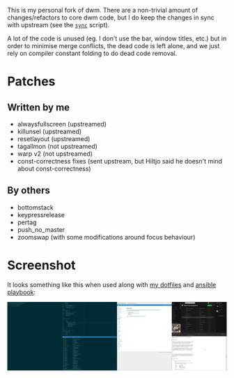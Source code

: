 This is my personal fork of dwm. There are a non-trivial amount of
changes/refactors to core dwm code, but I do keep the changes in sync with
upstream (see the [`sync`](https://github.com/cdown/dwm/blob/master/sync)
script).

A lot of the code is unused (eg. I don't use the bar, window titles, etc.) but
in order to minimise merge conflicts, the dead code is left alone, and we just
rely on compiler constant folding to do dead code removal.

# Patches

## Written by me

- alwaysfullscreen (upstreamed)
- killunsel (upstreamed)
- resetlayout (upstreamed)
- tagallmon (not upstreamed)
- warp v2 (not upstreamed)
- const-correctness fixes (sent upstream, but Hiltjo said he doesn't mind about const-correctness)

## By others

- bottomstack
- keypressrelease
- pertag
- push_no_master
- zoomswap (with some modifications around focus behaviour)

# Screenshot

It looks something like this when used along with [my
dotfiles](https://github.com/cdown/dotfiles) and [ansible
playbook](https://github.com/cdown/ansible-desktop):

![Screenshot](https://raw.githubusercontent.com/cdown/dwm/master/screenshot.png)
